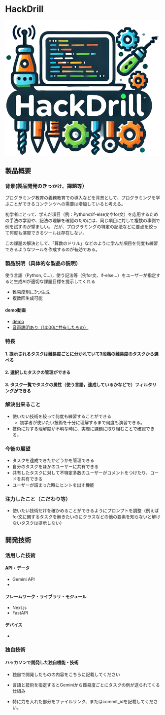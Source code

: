 # HackDrill

[![IMAGE ALT TEXT HERE](https://github.com/jphacks/ng_2405/blob/main/front/create_programming_task/src/app/public/Logo.png)](https://youtu.be/uccM-JB9iPM)

## 製品概要

### 背景(製品開発のきっかけ、課題等）
プログラミング教育の義務教育での導入などを背景として、プログラミングを学ぶことができるコンテンツへの需要は増加していると考える。

初学者にとって、学んだ項目（例：Pythonのif-else文やfor文）を応用するための手法の学習や、記法の理解を確認のためには、同じ項目に対して複数の事例で例を試すのが望ましい。
だが、プログラミングの特定の記法などに要点を絞って何度も演習できるツールは存在しない。

この課題の解決として、「算数のドリル」などのように学んだ項目を何度も練習できるようなツールを作成するのが有効である。

### 製品説明（具体的な製品の説明）
使う言語（Python, C...)，使う記法等（例for文、if-else...）をユーザーが指定すると生成AIが適切な課題目標を提示してくれる
* 難易度別に3つ生成
* 複数回生成可能
#### demo動画
* [demo](https://youtu.be/uccM-JB9iPM)
* [音声説明あり（14:00に共有したもの）](https://youtu.be/4ZIeHvKjhGo)


### 特長
#### 1. 提示されるタスクは難易度ごとに分かれていて3段階の難易度のタスクから選べる
#### 2. 選択したタスクの管理ができる
#### 3. タスク一覧でタスクの属性（使う言語，達成しているかなどで）フィルタリングができる

### 解決出来ること

* 使いたい技術を絞って何度も練習することができる
    * 初学者が使いたい技術を十分に理解するまで何度も演習できる。
* 技術に対する理解度が不明な時に、実際に課題に取り組むことで確認できる。
### 今後の展望
* タスクを達成できたかどうかを管理できる
* 自分のタスクをほかのユーザーに共有できる
* 共有したタスクに対して不特定多数のユーザーがコメントをつけたり、コードを共有できる
* ユーザーが詰まった時にヒントを出す機能

### 注力したこと（こだわり等）
* 使いたい技術だけを確かめることができるようにプロンプトを調整（例えばfor文に関するタスクを解きたいのにクラスなどの他の要素を知らないと解けないタスクは提示しない）

## 開発技術

### 活用した技術

#### API・データ
* Gemini API
* 

#### フレームワーク・ライブラリ・モジュール
* Next.js
* FastAPI

#### デバイス
-

### 独自技術

#### ハッカソンで開発した独自機能・技術
* 独自で開発したものの内容をこちらに記載してください
- 言語と技術を指定するとGeminiから難易度ごとにタスクの例が送られてくる仕組み
* 特に力を入れた部分をファイルリンク、またはcommit_idを記載してください。
